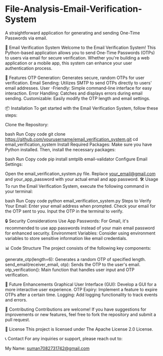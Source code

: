 # File-Analysis-Email-Verification-System
A straightforward application for generating and sending One-Time Passwords via email.

📧 Email Verification System
Welcome to the Email Verification System! This Python-based application allows you to send One-Time Passwords (OTPs) to users via email for secure verification. Whether you're building a web application or a mobile app, this system can enhance your user authentication process.

🚀 Features
OTP Generation: Generates secure, random OTPs for user verification.
Email Sending: Utilizes SMTP to send OTPs directly to users' email addresses.
User -Friendly: Simple command-line interface for easy interaction.
Error Handling: Catches and displays errors during email sending.
Customizable: Easily modify the OTP length and email settings.


📦 Installation
To get started with the Email Verification System, follow these steps:

Clone the Repository:

bash
Run
Copy code
git clone https://github.com/yourusername/email_verification_system.git
cd email_verification_system
Install Required Packages: Make sure you have Python installed. Then, install the necessary packages:

bash
Run
Copy code
pip install smtplib email-validator
Configure Email Settings:

Open the email_verification_system.py file.
Replace your_email@gmail.com and your_app_password with your actual email and app password.
🛠️ Usage
To run the Email Verification System, execute the following command in your terminal:

bash
Run
Copy code
python email_verification_system.py
Steps to Verify Your Email:
Enter your email address when prompted.
Check your email for the OTP sent to you.
Input the OTP in the terminal to verify.

🔒 Security Considerations
Use App Passwords: For Gmail, it's recommended to use app passwords instead of your main email password for enhanced security.
Environment Variables: Consider using environment variables to store sensitive information like email credentials.


📊 Code Structure
The project consists of the following key components:

generate_otp(length=6): Generates a random OTP of specified length.
send_email(receiver_email, otp): Sends the OTP to the user's email.
otp_verification(): Main function that handles user input and OTP verification.


🌟 Future Enhancements
Graphical User Interface (GUI): Develop a GUI for a more interactive user experience.
OTP Expiry: Implement a feature to expire OTPs after a certain time.
Logging: Add logging functionality to track events and errors.


🤝 Contributing
Contributions are welcome! If you have suggestions for improvements or new features, feel free to fork the repository and submit a pull request.

📄 License
This project is licensed under The Apache License 2.0 License. 

📞 Contact
For any inquiries or support, please reach out to:

My Name: suman7082731742@gmail.com


